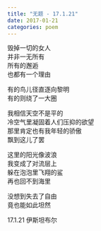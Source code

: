 ```yaml
---
title: "无题 - 17.1.21"
date: 2017-01-21
categories: poem
---
```


毁掉一切的女人  
并非一无所有  
所有的邂逅  
也都有一个理由  

有的鸟儿径直逐向黎明  
有的则绕了一大圈  

我相信天空不是平的  
冷空气里凝固着人们压抑的欲望  
那里肯定也有我年轻的骄傲  
飘到这儿了罢  

这里的阳光像波浪  
我变成了对流层上  
躲在泡泡里飞翔的鲨  
再也回不到海里  

没想到失去了自由  
竟也能如此坦然  

17.1.21 伊斯坦布尔
